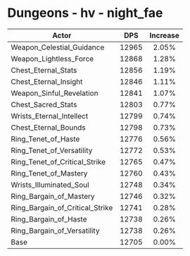 # Dungeons - hv - night_fae
| Actor | DPS | Increase |
|---|:---:|:---:|
|Weapon_Celestial_Guidance|12965|2.05%|
|Weapon_Lightless_Force|12868|1.28%|
|Chest_Eternal_Stats|12856|1.19%|
|Chest_Eternal_Insight|12846|1.11%|
|Weapon_Sinful_Revelation|12841|1.07%|
|Chest_Sacred_Stats|12803|0.77%|
|Wrists_Eternal_Intellect|12799|0.74%|
|Chest_Eternal_Bounds|12798|0.73%|
|Ring_Tenet_of_Haste|12776|0.56%|
|Ring_Tenet_of_Versatility|12772|0.53%|
|Ring_Tenet_of_Critical_Strike|12765|0.47%|
|Ring_Tenet_of_Mastery|12760|0.43%|
|Wrists_Illuminated_Soul|12748|0.34%|
|Ring_Bargain_of_Mastery|12746|0.32%|
|Ring_Bargain_of_Critical_Strike|12741|0.28%|
|Ring_Bargain_of_Haste|12738|0.26%|
|Ring_Bargain_of_Versatility|12738|0.26%|
|Base|12705|0.00%|

